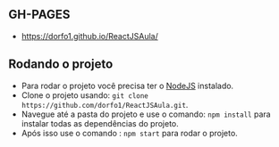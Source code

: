 ## GH-PAGES
 * https://dorfo1.github.io/ReactJSAula/

## Rodando o projeto

* Para rodar o projeto você precisa ter o [NodeJS](https://nodejs.org/en/) instalado.
* Clone o projeto usando: `git clone https://github.com/dorfo1/ReactJSAula.git`.
* Navegue até a pasta do projeto e use o comando: `npm install` para instalar todas as dependências do projeto.
* Após isso use o comando : `npm start` para rodar o projeto.


